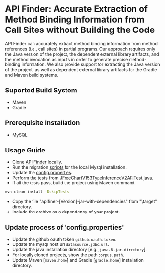 # API Finder: Accurate Extraction of Method Binding Information from Call Sites without Building the Code

API Finder can accurately extract method binding information from method references (i.e., call sites) in partial programs. Our approach requires only the Java version of the project, the dependent external library artifacts, and the method invocation as inputs in order to generate precise method-binding information. We also provide support for extracting the Java version of the project, as well as dependent external library artifacts for the Gradle and Maven build systems.


## Suported Build System

- Maven
- Gradle

## Prerequisite Installation

- MySQL

## Usage Guide
- Clone [API Finder](https://github.com/diptopol/apifinder.git) locally.
- Run the migration [scripts](https://github.com/diptopol/apifinder/tree/master/dbScripts) for the local Mysql installation.
- Update the [config.properties](https://github.com/diptopol/apifinder/blob/master/src/main/resources/config.properties).
- Perform the tests from [JFreeChartV153TypeInferenceV2APITest.java](https://github.com/diptopol/apifinder/blob/master/src/test/java/ca/concordia/apifinder/JFreeChartV153TypeInferenceV2APITest.java).
- If all the tests pass, build the project using Maven command.
```sh
mvn clean install -DskipTests
```
- Copy the file "apifiner-[Version]-jar-with-dependencies" from "\target" directory.
- Include the archive as a dependency of your project.


## Update process of 'config.properties'
- Update the github oauth token `github.oauth.token`.
- Update the mysql host url `datasource.jdbc.url`.
- Update the java installation directory [e.g., `java.6.jar.directory`].
- For locally cloned projects, show the path `corpus.path`.
- Update Maven [`maven.home`] and Gradle [`gradle.home`] installation directory.
